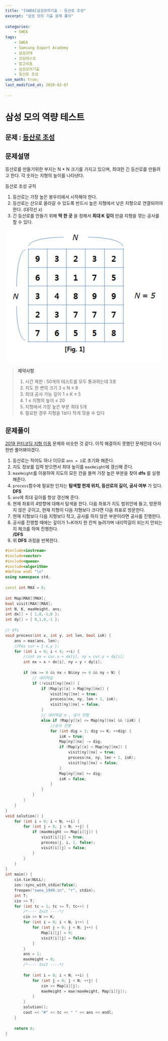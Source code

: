 ```yaml
---
title: "[SWEA]삼성모의기출 - 등산로 조성"
excerpt: "삼성 모의 기출 문제 풀이"

categories:
    - SWEA
tags:
    - SWEA
    - Samsung Expert Academy
    - 삼성코테
    - 코딩테스트
    - 알고리즘
    - 삼성모의기출
    - 등산로 조성
use_math: true;
last_modified_at: 2020-02-07

--- 
```

  
# 삼성 모의 역량 테스트 
## 문제 : [등산로 조성](https://swexpertacademy.com/main/code/problem/problemDetail.do?contestProbId=AV5PoOKKAPIDFAUq&categoryId=AV5PoOKKAPIDFAUq&categoryType=CODE)  
  
## 문제설명
등산로를 만들기위한 부지는 N * N 크기를 가지고 있으며, 최대한 긴 등산로를 만들려고 한다. 각 숫자는 지형의 높이를 나타낸다.  
  
등산로 조성 규칙  
1. 등산로는 가장 높은 봉우리에서 시작해야 한다.
2. 등산로는 산으로 올라갈 수 있도록 반드시 높은 지형에서 낮은 지형으로 연결되어야 한다. (대각선 x)  
3. 긴 등산로를 만들기 위해 __딱 한 곳__ 을 정해서 __최대 K 깊이__ 만큼 지형을 깎는 공사를 할 수 있다.  
    
  
[![그림 1](/assets/SWEA/2020-02-07-SWEA-samsung-mock-01-img01.png)](/assets/SWEA/2020-02-07-SWEA-samsung-mock-01-img01.png)  
  
> __제약사항__  
> 1. 시간 제한 : 50개의 테스트를 모두 통과하는데 3초  
> 2. 지도 한 변의 크기 3 $\le$ N $\le$ 8  
> 3. 최대 공사 가능 깊이 1 $\le$ K $\le$ 5  
> 4. 1 $\le$ 지형의 높이 $\le$ 20  
> 5. 지형에서 가장 높은 부분 최대 5개
> 6. 필요한 경우 지형을 1보다 작게 깎을 수 있다  
  

## 문제풀이  
[2019 윈터코딩 지형 이동](https://programmers.co.kr/learn/courses/30/lessons/62050) 문제와 비슷한 것 같다. 아직 해결하지 못했던 문제인데 다시 한번 풀어봐야겠다.  
  
1. 등산로는 적어도 하나 이므로 `ans = 1`로 초기화 해준다.
2. 지도 정보를 입력 받으면서 최대 높이를 `maxHeight`에 갱신해 준다.  
3. `maxHeight`를 이용하여 지도의 모든 칸을 돌며 가장 높은 부분을 찾아 __dfs__ 를 실행해준다.  
4. `process`함수에 필요한 인자는 __탐색할 현재 위치, 등산로의 길이, 공사 여부__ 가 있다.  
__DFS__
5. `ans`에 최대 길이를 항상 갱신해 준다.
6. 현재 좌표의 4방향에 대해서 탐색을 한다. 다음 좌표가 지도 범위안에 들고, 방문하지 않은 곳이고, 현재 지형이 다음 지형보다 크다면 다음 좌표로 방문한다.  
7. 현재 지형보다 다음 지형보다 작고, 공사를 하지 않은 부분이라면 공사를 진행한다.  
8. 공사를 진행할 때에는 깊이가 1~K까지 한 칸씩 늘려가며 내리막길이 되는지 안되는지 체크를 하며 진행한다.  
__/DFS__
9.  위 __DFS__ 과정을 반복한다.  


  
```cpp  
#include<iostream>
#include<vector>
#include<queue>
#include<algorithm>
#define endl "\n"
using namespace std;

const int MAX = 8;

int Map[MAX][MAX];
bool visit[MAX][MAX];
int N, K, maxHeight, ans;
int dx[] = { 1,0,-1,0 };
int dy[] = { 0,1,0,-1 };

// dfs
void process(int x, int y, int len, bool isK) {
	ans = max(ans, len);
	//Pos cur = { x,y };
	for (int i = 0; i < 4; ++i) {
		//int nx = cur.x + dx[i], ny = cur.y + dy[i];
		int nx = x + dx[i], ny = y + dy[i];

		if (nx >= 0 && nx < N&&ny >= 0 && ny < N) {
			// 내리막길
			if (!visit[ny][nx]) {
				if (Map[y][x] > Map[ny][nx]) {
					visit[ny][nx] = true;
					process(nx, ny, len + 1, isK);
					visit[ny][nx] = false;
				}
				// 내리막길 x , 공사 안함
				else if (Map[y][x] <= Map[ny][nx] && !isK) {
					//공사 진행
					for (int dig = 1; dig <= K; ++dig) {
						isK = true;
						Map[ny][nx] -= dig;
						if (Map[y][x] > Map[ny][nx]) {
							visit[ny][nx] = true;
							process(nx, ny, len + 1, isK);
							visit[ny][nx] = false;
						}
						Map[ny][nx] += dig;
						isK = false;
					}
				}
			}
		}
	}
}
void solution() {
	for (int i = 0; i < N; ++i) {
		for (int j = 0; j < N; ++j) {
			if (maxHeight == Map[i][j]) {
				visit[i][j] = true;
				process(j, i, 1, false);
				visit[i][j] = false;
			}
		}
	}
}
int main() {
	cin.tie(NULL);
	ios::sync_with_stdio(false);
	freopen("swea_1949.in", "r", stdin);
	int T;
	cin >> T;
	for (int tc = 1; tc <= T; tc++) {
		/*---- Init ----*/
		cin >> N >> K;
		for (int i = 0; i < N; i++) {
			for (int j = 0; j < N; j++) {
				Map[i][j] = 0;
				visit[i][j] = false;
			}
		}
		ans = 1;
		maxHeight = 0;
		/*---- Init ----*/

		for (int i = 0; i < N; ++i) {
			for (int j = 0; j < N; ++j) {
				cin >> Map[i][j];
				maxHeight = max(maxHeight, Map[i][j]);
			}
		}
		solution();
		cout << "#" << tc << " " << ans << endl;
	}

	return 0;
}
```
